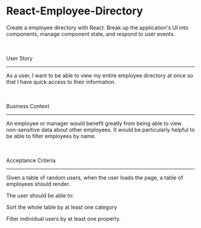 # React-Employee-Directory
Create a employee directory with React. Break up the application's UI into components, manage component state, and respond to user events.
<br><br><br>


User Story<br><hr>

As a user, I want to be able to view my entire employee directory at once so that I have quick access to their information.
<br><br><br>



Business Context<br><hr>

An employee or manager would benefit greatly from being able to view non-sensitive data about other employees. It would be particularly helpful to be able to filter employees by name.
<br><br><br>


Acceptance Criteria<br><hr>

Given a table of random users, when the user loads the page, a table of employees should render.<br>

The user should be able to:<br>

Sort the whole table by at least one category<br>

Filter individual users by at least one property.<br>

<!-- 
I think I'll have one SearchForm. Maybe have one feature be a switch or option bubbles to SORT by category and an input text box to FILTER by property. That will search through the JSON file with all the user names. 

Going to use: 
- Act 16 Friends List (appending to page)
- Act 18 Forms (maybe)
- Act 20 Movie Search (appending to page)
- Act 23 Pupster (filtering by one property - name)


Start with the Search page layout from Act 23
and go from there.
-->
